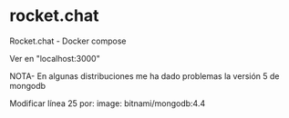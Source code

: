 # rocket.chat
Rocket.chat -  Docker compose

Ver en "localhost:3000"

NOTA- En algunas distribuciones me ha dado problemas la versión 5 de mongodb

Modificar línea 25 por:     image: bitnami/mongodb:4.4





